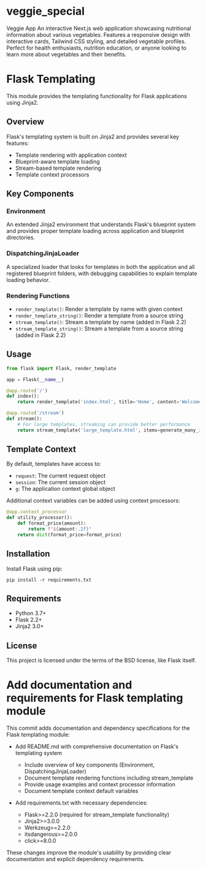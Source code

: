 # veggie_special
Veggie App An interactive Next.js web application showcasing nutritional information about various vegetables. Features a responsive design with interactive cards, Tailwind CSS styling, and detailed vegetable profiles. Perfect for health enthusiasts, nutrition education, or anyone looking to learn more about vegetables and their benefits.

# Flask Templating

This module provides the templating functionality for Flask applications using Jinja2.

## Overview

Flask's templating system is built on Jinja2 and provides several key features:

- Template rendering with application context
- Blueprint-aware template loading
- Stream-based template rendering
- Template context processors

## Key Components

### Environment

An extended Jinja2 environment that understands Flask's blueprint system and provides proper template loading across application and blueprint directories.

### DispatchingJinjaLoader

A specialized loader that looks for templates in both the application and all registered blueprint folders, with debugging capabilities to explain template loading behavior.

### Rendering Functions

- `render_template()`: Render a template by name with given context
- `render_template_string()`: Render a template from a source string
- `stream_template()`: Stream a template by name (added in Flask 2.2)
- `stream_template_string()`: Stream a template from a source string (added in Flask 2.2)

## Usage

```python
from flask import Flask, render_template

app = Flask(__name__)

@app.route('/')
def index():
    return render_template('index.html', title='Home', content='Welcome!')

@app.route('/stream')
def stream():
    # For large templates, streaming can provide better performance
    return stream_template('large_template.html', items=generate_many_items())
```

## Template Context

By default, templates have access to:
- `request`: The current request object
- `session`: The current session object
- `g`: The application context global object

Additional context variables can be added using context processors:

```python
@app.context_processor
def utility_processor():
    def format_price(amount):
        return f"${amount:.2f}"
    return dict(format_price=format_price)
```

## Installation

Install Flask using pip:

```
pip install -r requirements.txt
```

## Requirements

- Python 3.7+
- Flask 2.2+
- Jinja2 3.0+

## License

This project is licensed under the terms of the BSD license, like Flask itself.

# Add documentation and requirements for Flask templating module

This commit adds documentation and dependency specifications for the Flask templating module:

- Add README.md with comprehensive documentation on Flask's templating system
  - Include overview of key components (Environment, DispatchingJinjaLoader)
  - Document template rendering functions including stream_template
  - Provide usage examples and context processor information
  - Document template context default variables

- Add requirements.txt with necessary dependencies:
  - Flask>=2.2.0 (required for stream_template functionality)
  - Jinja2>=3.0.0
  - Werkzeug>=2.2.0
  - itsdangerous>=2.0.0
  - click>=8.0.0

These changes improve the module's usability by providing clear documentation
and explicit dependency requirements.